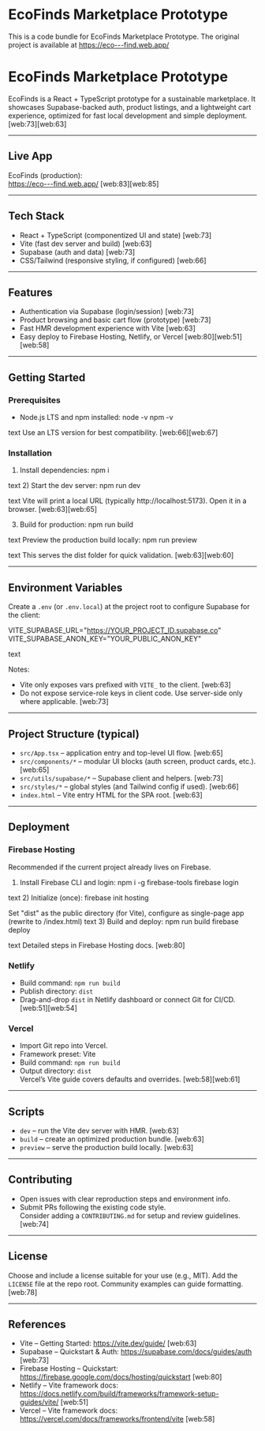 
  # EcoFinds Marketplace Prototype

  This is a code bundle for EcoFinds Marketplace Prototype. The original project is available at https://eco---find.web.app/
  
# EcoFinds Marketplace Prototype

EcoFinds is a React + TypeScript prototype for a sustainable marketplace. It showcases Supabase-backed auth, product listings, and a lightweight cart experience, optimized for fast local development and simple deployment. [web:73][web:63]

---

## Live App
EcoFinds (production):  
https://eco---find.web.app/ [web:83][web:85]

---

## Tech Stack
- React + TypeScript (componentized UI and state) [web:73]
- Vite (fast dev server and build) [web:63]
- Supabase (auth and data) [web:73]
- CSS/Tailwind (responsive styling, if configured) [web:66]

---

## Features
- Authentication via Supabase (login/session) [web:73]
- Product browsing and basic cart flow (prototype) [web:73]
- Fast HMR development experience with Vite [web:63]
- Easy deploy to Firebase Hosting, Netlify, or Vercel [web:80][web:51][web:58]

---

## Getting Started

### Prerequisites
- Node.js LTS and npm installed:
node -v
npm -v

text
Use an LTS version for best compatibility. [web:66][web:67]

### Installation
1) Install dependencies:
npm i

text
2) Start the dev server:
npm run dev

text
Vite will print a local URL (typically http://localhost:5173). Open it in a browser. [web:63][web:65]

3) Build for production:
npm run build

text
Preview the production build locally:
npm run preview

text
This serves the dist folder for quick validation. [web:63][web:60]

---

## Environment Variables

Create a `.env` (or `.env.local`) at the project root to configure Supabase for the client:

VITE_SUPABASE_URL="https://YOUR_PROJECT_ID.supabase.co"
VITE_SUPABASE_ANON_KEY="YOUR_PUBLIC_ANON_KEY"

text

Notes:
- Vite only exposes vars prefixed with `VITE_` to the client. [web:63]
- Do not expose service-role keys in client code. Use server-side only where applicable. [web:73]

---

## Project Structure (typical)
- `src/App.tsx` – application entry and top-level UI flow. [web:65]
- `src/components/*` – modular UI blocks (auth screen, product cards, etc.). [web:65]
- `src/utils/supabase/*` – Supabase client and helpers. [web:73]
- `src/styles/*` – global styles (and Tailwind config if used). [web:66]
- `index.html` – Vite entry HTML for the SPA root. [web:63]

---

## Deployment

### Firebase Hosting
Recommended if the current project already lives on Firebase.

1) Install Firebase CLI and login:
npm i -g firebase-tools
firebase login

text
2) Initialize (once):
firebase init hosting

Set "dist" as the public directory (for Vite), configure as single-page app (rewrite to /index.html)
text
3) Build and deploy:
npm run build
firebase deploy

text
Detailed steps in Firebase Hosting docs. [web:80]

### Netlify
- Build command: `npm run build`  
- Publish directory: `dist`  
- Drag-and-drop `dist` in Netlify dashboard or connect Git for CI/CD. [web:51][web:54]

### Vercel
- Import Git repo into Vercel.
- Framework preset: Vite
- Build command: `npm run build`
- Output directory: `dist`  
Vercel’s Vite guide covers defaults and overrides. [web:58][web:61]

---

## Scripts
- `dev` – run the Vite dev server with HMR. [web:63]
- `build` – create an optimized production bundle. [web:63]
- `preview` – serve the production build locally. [web:63]

---

## Contributing
- Open issues with clear reproduction steps and environment info.
- Submit PRs following the existing code style.  
Consider adding a `CONTRIBUTING.md` for setup and review guidelines. [web:74]

---

## License
Choose and include a license suitable for your use (e.g., MIT). Add the `LICENSE` file at the repo root. Community examples can guide formatting. [web:78]

---

## References
- Vite – Getting Started: https://vite.dev/guide/ [web:63]
- Supabase – Quickstart & Auth: https://supabase.com/docs/guides/auth [web:73]
- Firebase Hosting – Quickstart: https://firebase.google.com/docs/hosting/quickstart [web:80]
- Netlify – Vite framework docs: https://docs.netlify.com/build/frameworks/framework-setup-guides/vite/ [web:51]
- Vercel – Vite framework docs: https://vercel.com/docs/frameworks/frontend/vite [web:58]
